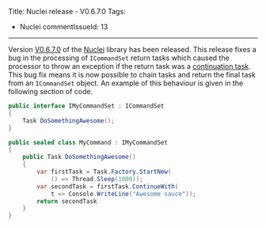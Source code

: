 Title: Nuclei release - V0.6.7.0
Tags:
  - Nuclei
commentIssueId: 13
---


Version [V0.6.7.0](https://github.com/pvandervelde/Nuclei/releases/tag/V0.6.7.0) of the [Nuclei](/projects/nuclei.html) library has been released. This release fixes a bug in the processing of `ICommandSet` return tasks which caused the processor to throw an exception if the return task was a [continuation task](http://msdn.microsoft.com/en-us/library/ee372288.aspx). This bug fix means it is now possible to chain tasks and return the final task from an `ICommandSet` object. An example of this behaviour is given in the following section of code.

``` cs
public interface IMyCommandSet : ICommandSet
{
    Task DoSomethingAwesome();
}

public sealed class MyCommand : IMyCommandSet
{
    public Task DoSomethingAwesome()
    {
        var firstTask = Task.Factory.StartNew(
            () => Thread.Sleep(1000));
        var secondTask = firstTask.ContinueWith(
            t => Console.WriteLine("Awesome sauce"));
        return secondTask
    }
}
```

